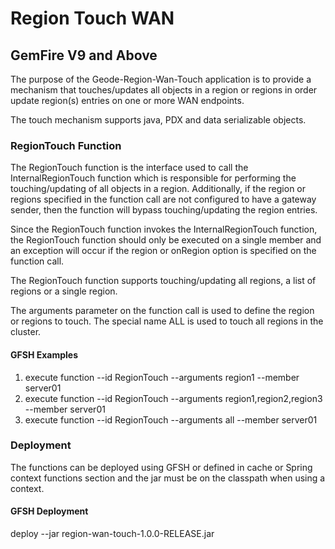 # Region Touch WAN
## GemFire V9 and Above
The purpose of the Geode-Region-Wan-Touch application is to provide a mechanism that touches/updates all objects in a region 
or regions in order update region(s) entries on one or more WAN endpoints.

The touch mechanism supports java, PDX and data serializable objects. 

### RegionTouch Function
The RegionTouch function is the interface used to call the InternalRegionTouch function which is responsible for performing 
the touching/updating of all objects in a region. Additionally, if the region or regions specified in the function call are
not configured to have a gateway sender, then the function will bypass touching/updating the region entries.

Since the RegionTouch function invokes the InternalRegionTouch function, the RegionTouch function should only be executed on 
a single member and an exception will occur if the region or onRegion option is specified on the function call. 

The RegionTouch function supports touching/updating all regions, a list of regions or a single region.

The arguments parameter on the function call is used to define the region or regions to touch. The special name ALL is used 
to touch all regions in the cluster.

#### GFSH Examples
1.	execute function --id RegionTouch --arguments region1 --member server01 
2.	execute function --id RegionTouch --arguments region1,region2,region3 --member server01
3.	execute function --id RegionTouch --arguments all --member server01

### Deployment
The functions can be deployed using GFSH or defined in cache or Spring context functions section and the jar must be on 
the classpath when using a context.

#### GFSH Deployment
deploy --jar region-wan-touch-1.0.0-RELEASE.jar 
